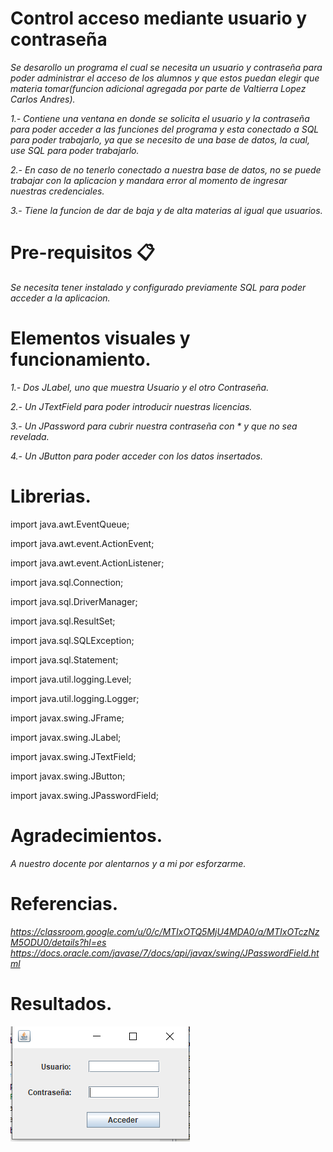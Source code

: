 # Control acceso mediante usuario y contraseña

*Se desarollo un programa el cual se necesita un usuario y contraseña para poder administrar el acceso de los alumnos y que estos puedan elegir que materia tomar(funcion adicional agregada por parte de Valtierra Lopez Carlos Andres).*

*1.- Contiene una ventana en donde se solicita el usuario y la contraseña para poder acceder a las funciones del programa y esta conectado a SQL para poder trabajarlo, ya que se necesito de una base de datos, la cual, use SQL para poder trabajarlo.*

*2.- En caso de no tenerlo conectado a nuestra base de datos, no se puede trabajar con la aplicacion y mandara error al momento de ingresar nuestras credenciales.*

*3.- Tiene la funcion de dar de baja y de alta materias al igual que usuarios.*

# Pre-requisitos 📋

*Se necesita tener instalado y configurado previamente SQL para poder acceder a la aplicacion.*

# Elementos visuales y funcionamiento.

*1.- Dos JLabel, uno que muestra Usuario y el otro Contraseña.*

*2.- Un JTextField para poder introducir nuestras licencias.*

*3.- Un JPassword para cubrir nuestra contraseña con * y que no sea revelada.*

*4.- Un JButton para poder acceder con los datos insertados.*

# Librerias.
import java.awt.EventQueue; 

import java.awt.event.ActionEvent;

import java.awt.event.ActionListener;

import java.sql.Connection;

import java.sql.DriverManager;

import java.sql.ResultSet;

import java.sql.SQLException;

import java.sql.Statement;

import java.util.logging.Level;

import java.util.logging.Logger;

import javax.swing.JFrame;

import javax.swing.JLabel;

import javax.swing.JTextField;

import javax.swing.JButton;

import javax.swing.JPasswordField;


# Agradecimientos. 

 *A nuestro docente por alentarnos y a mi por esforzarme.*
 
 # Referencias.
 
 *https://classroom.google.com/u/0/c/MTIxOTQ5MjU4MDA0/a/MTIxOTczNzM5ODU0/details?hl=es*
 *https://docs.oracle.com/javase/7/docs/api/javax/swing/JPasswordField.html*
 
 # Resultados.
![](figures/logo_rmarkdown.png)
 
